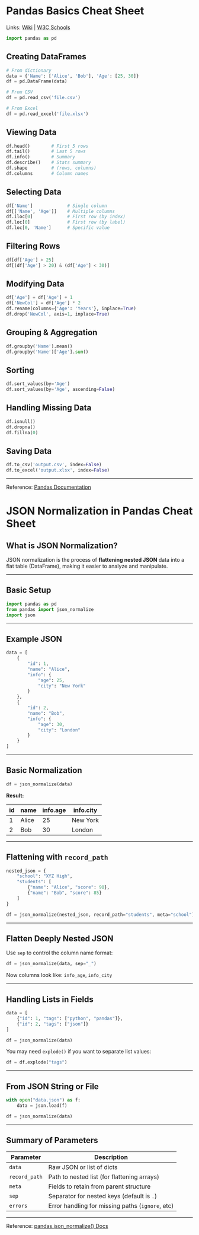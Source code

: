 # Pandas Basics Cheat Sheet
Links: [Wiki](https://en.wikipedia.org/wiki/Pandas_(software)) | [W3C Schools](https://www.w3schools.com/python/pandas/default.asp)

````python
import pandas as pd
````

## Creating DataFrames

```python
# From dictionary
data = {'Name': ['Alice', 'Bob'], 'Age': [25, 30]}
df = pd.DataFrame(data)

# From CSV
df = pd.read_csv('file.csv')

# From Excel
df = pd.read_excel('file.xlsx')
```

## Viewing Data

```python
df.head()        # First 5 rows
df.tail()        # Last 5 rows
df.info()        # Summary
df.describe()    # Stats summary
df.shape         # (rows, columns)
df.columns       # Column names
```

## Selecting Data

```python
df['Name']             # Single column
df[['Name', 'Age']]    # Multiple columns
df.iloc[0]             # First row (by index)
df.loc[0]              # First row (by label)
df.loc[0, 'Name']      # Specific value
```

## Filtering Rows

```python
df[df['Age'] > 25]         
df[(df['Age'] > 20) & (df['Age'] < 30)]
```

## Modifying Data

```python
df['Age'] = df['Age'] + 1       
df['NewCol'] = df['Age'] * 2    
df.rename(columns={'Age': 'Years'}, inplace=True)
df.drop('NewCol', axis=1, inplace=True)
```

## Grouping & Aggregation

```python
df.groupby('Name').mean()
df.groupby('Name')['Age'].sum()
```

## Sorting

```python
df.sort_values(by='Age')
df.sort_values(by='Age', ascending=False)
```

## Handling Missing Data

```python
df.isnull()            
df.dropna()            
df.fillna(0)           
```

## Saving Data

```python
df.to_csv('output.csv', index=False)
df.to_excel('output.xlsx', index=False)
```

---

Reference: [Pandas Documentation](https://pandas.pydata.org/docs/)

# JSON Normalization in Pandas Cheat Sheet

## What is JSON Normalization?
JSON normalization is the process of **flattening nested JSON** data into a flat table (DataFrame), making it easier to analyze and manipulate.

---

## Basic Setup

```python
import pandas as pd
from pandas import json_normalize
import json
````

---

## Example JSON

```python
data = [
    {
        "id": 1,
        "name": "Alice",
        "info": {
            "age": 25,
            "city": "New York"
        }
    },
    {
        "id": 2,
        "name": "Bob",
        "info": {
            "age": 30,
            "city": "London"
        }
    }
]
```

---

## Basic Normalization

```python
df = json_normalize(data)
```

**Result:**

| id | name  | info.age | info.city |
| -- | ----- | -------- | --------- |
| 1  | Alice | 25       | New York  |
| 2  | Bob   | 30       | London    |

---

## Flattening with `record_path`

```python
nested_json = {
    "school": "XYZ High",
    "students": [
        {"name": "Alice", "score": 90},
        {"name": "Bob", "score": 85}
    ]
}

df = json_normalize(nested_json, record_path="students", meta="school")
```

---

## Flatten Deeply Nested JSON

Use `sep` to control the column name format:

```python
df = json_normalize(data, sep="_")
```

Now columns look like: `info_age`, `info_city`

---

## Handling Lists in Fields

```python
data = [
    {"id": 1, "tags": ["python", "pandas"]},
    {"id": 2, "tags": ["json"]}
]

df = json_normalize(data)
```

You may need `explode()` if you want to separate list values:

```python
df = df.explode("tags")
```

---

## From JSON String or File

```python
with open("data.json") as f:
    data = json.load(f)

df = json_normalize(data)
```

---

## Summary of Parameters

| Parameter     | Description                                      |
| ------------- | ------------------------------------------------ |
| `data`        | Raw JSON or list of dicts                        |
| `record_path` | Path to nested list (for flattening arrays)      |
| `meta`        | Fields to retain from parent structure           |
| `sep`         | Separator for nested keys (default is `.`)       |
| `errors`      | Error handling for missing paths (`ignore`, etc) |

---

Reference: [pandas.json\_normalize() Docs](https://pandas.pydata.org/docs/reference/api/pandas.json_normalize.html)
